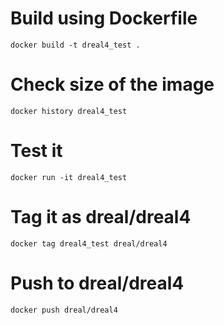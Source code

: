# Build using Dockerfile
```
docker build -t dreal4_test .
```

# Check size of the image
```
docker history dreal4_test
```

# Test it
```
docker run -it dreal4_test
```

# Tag it as dreal/dreal4
```
docker tag dreal4_test dreal/dreal4
```

# Push to dreal/dreal4 
```
docker push dreal/dreal4
```
